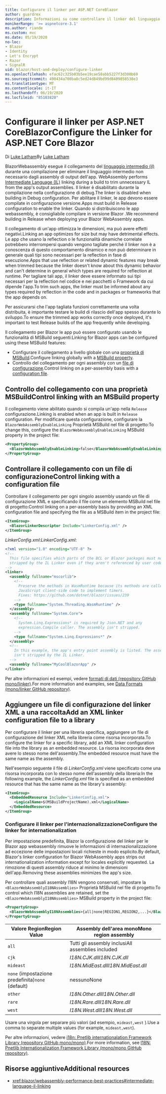 ```yaml
---
title: Configurare il linker per ASP.NET CoreBlazor
author: guardrex
description: Informazioni su come controllare il linker del linguaggio intermedio (IL) durante la compilazione di un' Blazor app.
monikerRange: '>= aspnetcore-3.1'
ms.author: riande
ms.custom: mvc
ms.date: 05/19/2020
no-loc:
- Blazor
- Identity
- Let's Encrypt
- Razor
- SignalR
uid: blazor/host-and-deploy/configure-linker
ms.openlocfilehash: efac62c325b03b5ee19cae58abb5227f3d300b69
ms.sourcegitcommit: 490434a700ba8c5ed24d849bd99d8489858538e3
ms.translationtype: MT
ms.contentlocale: it-IT
ms.lasthandoff: 06/19/2020
ms.locfileid: "85103820"
---
```

# <a name="configure-the-linker-for-aspnet-core-blazor"></a><span data-ttu-id="74221-103">Configurare il linker per ASP.NET CoreBlazor</span><span class="sxs-lookup"><span data-stu-id="74221-103">Configure the Linker for ASP.NET Core Blazor</span></span>

<span data-ttu-id="74221-104">Di [Luke Latham](https://github.com/guardrex)</span><span class="sxs-lookup"><span data-stu-id="74221-104">By [Luke Latham](https://github.com/guardrex)</span></span>

Blazor<span data-ttu-id="74221-105">Webassembly esegue il collegamento del [linguaggio intermedio (il)](/dotnet/standard/managed-code#intermediate-language--execution) durante una compilazione per eliminare il linguaggio intermedio non necessario dagli assembly di output dell'app.</span><span class="sxs-lookup"><span data-stu-id="74221-105"> WebAssembly performs [Intermediate Language (IL)](/dotnet/standard/managed-code#intermediate-language--execution) linking during a build to trim unnecessary IL from the app's output assemblies.</span></span> <span data-ttu-id="74221-106">Il linker è disabilitato durante la compilazione nella configurazione di debug.</span><span class="sxs-lookup"><span data-stu-id="74221-106">The linker is disabled when building in Debug configuration.</span></span> <span data-ttu-id="74221-107">Per abilitare il linker, le app devono essere compilate in configurazione versione.</span><span class="sxs-lookup"><span data-stu-id="74221-107">Apps must build in Release configuration to enable the linker.</span></span> <span data-ttu-id="74221-108">Quando si distribuiscono le app webassembly, è consigliabile compilare in versione Blazor .</span><span class="sxs-lookup"><span data-stu-id="74221-108">We recommend building in Release when deploying your Blazor WebAssembly apps.</span></span> 

<span data-ttu-id="74221-109">Il collegamento di un'app ottimizza le dimensioni, ma può avere effetti negativi.</span><span class="sxs-lookup"><span data-stu-id="74221-109">Linking an app optimizes for size but may have detrimental effects.</span></span> <span data-ttu-id="74221-110">Le app che usano la reflection o le funzionalità dinamiche correlate potrebbero interrompersi quando vengono tagliate perché il linker non è a conoscenza di questo comportamento dinamico e non può determinare in generale quali tipi sono necessari per la reflection in fase di esecuzione.</span><span class="sxs-lookup"><span data-stu-id="74221-110">Apps that use reflection or related dynamic features may break when trimmed because the linker doesn't know about this dynamic behavior and can't determine in general which types are required for reflection at runtime.</span></span> <span data-ttu-id="74221-111">Per tagliare tali app, il linker deve essere informato sui tipi necessari per la reflection nel codice e nei pacchetti o Framework da cui dipende l'app.</span><span class="sxs-lookup"><span data-stu-id="74221-111">To trim such apps, the linker must be informed about any types required by reflection in the code and in packages or frameworks that the app depends on.</span></span> 

<span data-ttu-id="74221-112">Per assicurarsi che l'app tagliata funzioni correttamente una volta distribuita, è importante testare le build di rilascio dell'app spesso durante lo sviluppo.</span><span class="sxs-lookup"><span data-stu-id="74221-112">To ensure the trimmed app works correctly once deployed, it's important to test Release builds of the app frequently while developing.</span></span>

<span data-ttu-id="74221-113">Il collegamento per Blazor le app può essere configurato usando le funzionalità di MSBuild seguenti:</span><span class="sxs-lookup"><span data-stu-id="74221-113">Linking for Blazor apps can be configured using these MSBuild features:</span></span>

* <span data-ttu-id="74221-114">Configurare il collegamento a livello globale con una [proprietà di MSBuild](#control-linking-with-an-msbuild-property).</span><span class="sxs-lookup"><span data-stu-id="74221-114">Configure linking globally with a [MSBuild property](#control-linking-with-an-msbuild-property).</span></span>
* <span data-ttu-id="74221-115">Controllo del collegamento per ogni assembly con un [file di configurazione](#control-linking-with-a-configuration-file).</span><span class="sxs-lookup"><span data-stu-id="74221-115">Control linking on a per-assembly basis with a [configuration file](#control-linking-with-a-configuration-file).</span></span>

## <a name="control-linking-with-an-msbuild-property"></a><span data-ttu-id="74221-116">Controllo del collegamento con una proprietà MSBuild</span><span class="sxs-lookup"><span data-stu-id="74221-116">Control linking with an MSBuild property</span></span>

<span data-ttu-id="74221-117">Il collegamento viene abilitato quando si compila un'app nella `Release` configurazione.</span><span class="sxs-lookup"><span data-stu-id="74221-117">Linking is enabled when an app is built in `Release` configuration.</span></span> <span data-ttu-id="74221-118">Per modificare questa configurazione, configurare la `BlazorWebAssemblyEnableLinking` Proprietà MSBuild nel file di progetto:</span><span class="sxs-lookup"><span data-stu-id="74221-118">To change this, configure the `BlazorWebAssemblyEnableLinking` MSBuild property in the project file:</span></span>

```xml
<PropertyGroup>
  <BlazorWebAssemblyEnableLinking>false</BlazorWebAssemblyEnableLinking>
</PropertyGroup>
```

## <a name="control-linking-with-a-configuration-file"></a><span data-ttu-id="74221-119">Controllare il collegamento con un file di configurazione</span><span class="sxs-lookup"><span data-stu-id="74221-119">Control linking with a configuration file</span></span>

<span data-ttu-id="74221-120">Controllare il collegamento per ogni singolo assembly usando un file di configurazione XML e specificando il file come un elemento MSBuild nel file di progetto:</span><span class="sxs-lookup"><span data-stu-id="74221-120">Control linking on a per-assembly basis by providing an XML configuration file and specifying the file as a MSBuild item in the project file:</span></span>

```xml
<ItemGroup>
  <BlazorLinkerDescriptor Include="LinkerConfig.xml" />
</ItemGroup>
```

<span data-ttu-id="74221-121">*LinkerConfig.xml*:</span><span class="sxs-lookup"><span data-stu-id="74221-121">*LinkerConfig.xml*:</span></span>

```xml
<?xml version="1.0" encoding="UTF-8" ?>
<!--
  This file specifies which parts of the BCL or Blazor packages must not be
  stripped by the IL Linker even if they aren't referenced by user code.
-->
<linker>
  <assembly fullname="mscorlib">
    <!--
      Preserve the methods in WasmRuntime because its methods are called by 
      JavaScript client-side code to implement timers.
      Fixes: https://github.com/dotnet/blazor/issues/239
    -->
    <type fullname="System.Threading.WasmRuntime" />
  </assembly>
  <assembly fullname="System.Core">
    <!--
      System.Linq.Expressions* is required by Json.NET and any 
      expression.Compile caller. The assembly isn't stripped.
    -->
    <type fullname="System.Linq.Expressions*" />
  </assembly>
  <!--
    In this example, the app's entry point assembly is listed. The assembly
    isn't stripped by the IL Linker.
  -->
  <assembly fullname="MyCoolBlazorApp" />
</linker>
```

<span data-ttu-id="74221-122">Per altre informazioni ed esempi, vedere [formati di dati (repository GitHub mono/linker)](https://github.com/mono/linker/blob/master/docs/data-formats.md).</span><span class="sxs-lookup"><span data-stu-id="74221-122">For more information and examples, see [Data Formats (mono/linker GitHub repository)](https://github.com/mono/linker/blob/master/docs/data-formats.md).</span></span>

## <a name="add-an-xml-linker-configuration-file-to-a-library"></a><span data-ttu-id="74221-123">Aggiungere un file di configurazione del linker XML a una raccolta</span><span class="sxs-lookup"><span data-stu-id="74221-123">Add an XML linker configuration file to a library</span></span>

<span data-ttu-id="74221-124">Per configurare il linker per una libreria specifica, aggiungere un file di configurazione del linker XML nella libreria come risorsa incorporata.</span><span class="sxs-lookup"><span data-stu-id="74221-124">To configure the linker for a specific library, add an XML linker configuration file into the library as an embedded resource.</span></span> <span data-ttu-id="74221-125">La risorsa incorporata deve avere lo stesso nome dell'assembly.</span><span class="sxs-lookup"><span data-stu-id="74221-125">The embedded resource must have the same name as the assembly.</span></span>

<span data-ttu-id="74221-126">Nell'esempio seguente il file di *LinkerConfig.xml* viene specificato come una risorsa incorporata con lo stesso nome dell'assembly della libreria:</span><span class="sxs-lookup"><span data-stu-id="74221-126">In the following example, the *LinkerConfig.xml* file is specified as an embedded resource that has the same name as the library's assembly:</span></span>

```xml
<ItemGroup>
  <EmbeddedResource Include="LinkerConfig.xml">
    <LogicalName>$(MSBuildProjectName).xml</LogicalName>
  </EmbeddedResource>
</ItemGroup>
```

### <a name="configure-the-linker-for-internationalization"></a><span data-ttu-id="74221-127">Configurare il linker per l'internazionalizzazione</span><span class="sxs-lookup"><span data-stu-id="74221-127">Configure the linker for internationalization</span></span>

<span data-ttu-id="74221-128">Per impostazione predefinita, Blazor la configurazione del linker per le Blazor app webassembly rimuove le informazioni di internazionalizzazione ad eccezione delle impostazioni locali richieste in modo esplicito.</span><span class="sxs-lookup"><span data-stu-id="74221-128">By default, Blazor's linker configuration for Blazor WebAssembly apps strips out internationalization information except for locales explicitly requested.</span></span> <span data-ttu-id="74221-129">La rimozione di questi assembly riduce al minimo le dimensioni dell'app.</span><span class="sxs-lookup"><span data-stu-id="74221-129">Removing these assemblies minimizes the app's size.</span></span>

<span data-ttu-id="74221-130">Per controllare quali assembly I18N vengono conservati, impostare la `<BlazorWebAssemblyI18NAssemblies>` Proprietà MSBuild nel file di progetto:</span><span class="sxs-lookup"><span data-stu-id="74221-130">To control which I18N assemblies are retained, set the `<BlazorWebAssemblyI18NAssemblies>` MSBuild property in the project file:</span></span>

```xml
<PropertyGroup>
  <BlazorWebAssemblyI18NAssemblies>{all|none|REGION1,REGION2,...}</BlazorWebAssemblyI18NAssemblies>
</PropertyGroup>
```

| <span data-ttu-id="74221-131">Valore Region</span><span class="sxs-lookup"><span data-stu-id="74221-131">Region Value</span></span>     | <span data-ttu-id="74221-132">Assembly dell'area mono</span><span class="sxs-lookup"><span data-stu-id="74221-132">Mono region assembly</span></span>    |
| ---------------- | ----------------------- |
| `all`            | <span data-ttu-id="74221-133">Tutti gli assembly inclusi</span><span class="sxs-lookup"><span data-stu-id="74221-133">All assemblies included</span></span> |
| `cjk`            | <span data-ttu-id="74221-134">*I18N.CJK.dll*</span><span class="sxs-lookup"><span data-stu-id="74221-134">*I18N.CJK.dll*</span></span>          |
| `mideast`        | <span data-ttu-id="74221-135">*I18N.MidEast.dll*</span><span class="sxs-lookup"><span data-stu-id="74221-135">*I18N.MidEast.dll*</span></span>      |
| <span data-ttu-id="74221-136">`none` (impostazione predefinita)</span><span class="sxs-lookup"><span data-stu-id="74221-136">`none` (default)</span></span> | <span data-ttu-id="74221-137">nessuno</span><span class="sxs-lookup"><span data-stu-id="74221-137">None</span></span>                    |
| `other`          | <span data-ttu-id="74221-138">*I18N.Other.dll*</span><span class="sxs-lookup"><span data-stu-id="74221-138">*I18N.Other.dll*</span></span>        |
| `rare`           | <span data-ttu-id="74221-139">*I18N.Rare.dll*</span><span class="sxs-lookup"><span data-stu-id="74221-139">*I18N.Rare.dll*</span></span>         |
| `west`           | <span data-ttu-id="74221-140">*I18N.West.dll*</span><span class="sxs-lookup"><span data-stu-id="74221-140">*I18N.West.dll*</span></span>         |

<span data-ttu-id="74221-141">Usare una virgola per separare più valori (ad esempio, `mideast,west` ).</span><span class="sxs-lookup"><span data-stu-id="74221-141">Use a comma to separate multiple values (for example, `mideast,west`).</span></span>

<span data-ttu-id="74221-142">Per altre informazioni, vedere [i18n: Pnetlib internationalation Framework Library (repository GitHub mono/mono)](https://github.com/mono/mono/tree/master/mcs/class/I18N).</span><span class="sxs-lookup"><span data-stu-id="74221-142">For more information, see [I18N: Pnetlib Internationalization Framework Library (mono/mono GitHub repository)](https://github.com/mono/mono/tree/master/mcs/class/I18N).</span></span>

## <a name="additional-resources"></a><span data-ttu-id="74221-143">Risorse aggiuntive</span><span class="sxs-lookup"><span data-stu-id="74221-143">Additional resources</span></span>

* <xref:blazor/webassembly-performance-best-practices#intermediate-language-il-linking>
